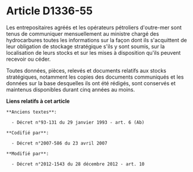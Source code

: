 # Article D1336-55

Les entrepositaires agréés et les opérateurs pétroliers d'outre-mer sont tenus de communiquer mensuellement au ministre
chargé des hydrocarbures toutes les informations sur la façon dont ils s'acquittent de leur obligation de stockage
stratégique s'ils y sont soumis, sur la localisation de leurs stocks et sur les mises à disposition qu'ils peuvent recevoir
ou céder.

Toutes données, pièces, relevés et documents relatifs aux stocks stratégiques, notamment les copies des documents communiqués
et les données sur la base desquelles ils ont été rédigés, sont conservés et maintenus disponibles durant cinq années au
moins.

**Liens relatifs à cet article**

	**Anciens textes**:

	  - Décret n°93-131 du 29 janvier 1993 - art. 6 (Ab)

	**Codifié par**:

	  - Décret n°2007-586 du 23 avril 2007

	**Modifié par**:

	  - Décret n°2012-1543 du 28 décembre 2012 - art. 10
